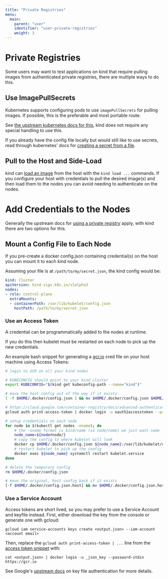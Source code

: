 ```yaml
---
title: "Private Registries"
menu:
  main:
    parent: "user"
    identifier: "user-private-registries"
    weight: 3
---
```

# Private Registries

Some users may want to test applications on kind that require pulling images
from authenticated private registries, there are multiple ways to do this.


## Use ImagePullSecrets

Kubernetes supports configuring pods to use `imagePullSecrets` for pulling
images. If possible, this is the preferable and most portable route.

See [the upstream kubernetes docs for this][imagePullSecrets],
kind does not require any special handling to use this.

If you already have the config file locally but would still like to use secrets,
read through kubernetes' docs for [creating a secret from a file][imagePullFileSecrets].

## Pull to the Host and Side-Load

kind can [load an image][loading an image] from the host with the `kind load ...`
commands. If you configure your host with credentials to pull the desired 
image(s) and then load them to the nodes you can avoid needing to authenticate 
on the nodes.


# Add Credentials to the Nodes

Generally the upstream docs for [using a private registry] apply, with kind
there are two options for this.

## Mount a Config File to Each Node

If you pre-create a docker config.json containing credential(s) on the host
you can mount it to each kind node.

Assuming your file is at `/path/to/my/secret.json`, the kind config would be:

```yaml
kind: Cluster
apiVersion: kind.sigs.k8s.io/v1alpha3
nodes:
- role: control-plane
  extraMounts:
  - containerPath: /var/lib/kubelet/config.json
    hostPath: /path/to/my/secret.json
```

### Use an Access Token

A credential can be programmatically added to the nodes at runtime.

If you do this then kubelet must be restarted on each node to pick up the new credentials.

An example bash snippet for generating a [gcr.io][GCR] cred file on your host machine
using Access Tokens:

```bash
# login to GCR on all your kind nodes

# KUBECONFIG should point to your kind cluster
export KUBECONFIG="$(kind get kubeconfig-path --name="kind")"

# move the host config out of the way if it exists
[ -f $HOME/.docker/config.json ] && mv $HOME/.docker/config.json $HOME/.docker/config.json.host

# https://cloud.google.com/container-registry/docs/advanced-authentication#access_token
gcloud auth print-access-token | docker login -u oauth2accesstoken --password-stdin https://gcr.io

# setup credentials on each node
for node in $(kubectl get nodes -oname); do
    # the -oname format is kind/name (so node/name) we just want name
    node_name=${node#node/}
    # copy the config to where kubelet will look
    docker cp $HOME/.docker/config.json ${node_name}:/var/lib/kubelet/config.json
    # restart kubelet to pick up the config
    docker exec ${node_name} systemctl restart kubelet.service
done

# delete the temporary config
rm $HOME/.docker/config.json

# move the original, host config back if it exists
[-f $HOME/.docker/config.json.host] && mv $HOME/.docker/config.json.host $HOME/.docker/config.json
```

### Use a Service Account

Access tokens are short lived, so you may prefer to use a Service Account and keyfile instead.
First, either download the key from the console or generate one with gcloud:

```
gcloud iam service-accounts keys create <output.json> --iam-account <account email>
```

Then, replace the `gcloud auth print-access-token | ...` line from the [access token snippet](#use-an-access-token) with:

```
cat <output.json> | docker login -u _json_key --password-stdin https://gcr.io
```

See Google's [upstream docs][keyFileAuthentication] on key file authentication for more details.

[keyFileAuthentication]: https://cloud.google.com/container-registry/docs/advanced-authentication#json_key_file
[imagePullSecrets]: https://kubernetes.io/docs/concepts/containers/images/#specifying-imagepullsecrets-on-a-pod
[imagePullFileSecrets]: https://kubernetes.io/docs/tasks/configure-pod-container/pull-image-private-registry/#registry-secret-existing-credentials
[loading an image]: /docs/user/quick-start/#loading-an-image-into-your-cluster
[using a private registry]: https://kubernetes.io/docs/concepts/containers/images/#using-a-private-registry
[GCR]: https://cloud.google.com/container-registry/
